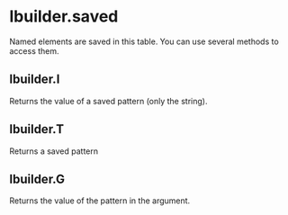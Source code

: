 # lbuilder.saved
Named elements are saved in this table. You can use several methods to access them.
## lbuilder.I
Returns the value of a saved pattern (only the string).
## lbuilder.T
Returns a saved pattern
## lbuilder.G
Returns the value of the pattern in the argument.

